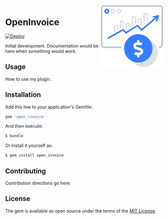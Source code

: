 <img src="app/assets/images/open_invoice/logo.svg" align="right" alt="..." width="200px" />

# OpenInvoice
[![Deploy](https://www.herokucdn.com/deploy/button.svg)](https://heroku.com/deploy)

Initial development. Documentation would be here when something would work.

## Usage
How to use my plugin.

## Installation
Add this line to your application's Gemfile:

```ruby
gem 'open_invoice'
```

And then execute:
```bash
$ bundle
```

Or install it yourself as:
```bash
$ gem install open_invoice
```

## Contributing
Contribution directions go here.

## License
The gem is available as open source under the terms of the [MIT License](https://opensource.org/licenses/MIT).

